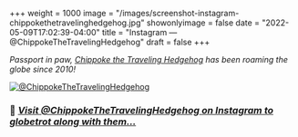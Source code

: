 +++
weight = 1000
image = "/images/screenshot-instagram-chippokethetravelinghedgehog.jpg"
showonlyimage = false
date = "2022-05-09T17:02:39-04:00"
title = "Instagram — @ChippokeTheTravelingHedgehog"
draft = false
+++

*Passport in paw, [Chippoke the Traveling Hedgehog](https://www.instagram.com/ChippokeTheTravelingHedgehog/) has been roaming the globe since 2010!*

<!--more-->

[![@ChippokeTheTravelingHedgehog](/images/screenshot-instagram-chippokethetravelinghedgehog.jpg "Visit @ChippokeTheTravelingHedgehog on Instagram…")](https://www.instagram.com/ChippokeTheTravelingHedgehog/)

### 🔗 *[Visit @ChippokeTheTravelingHedgehog on Instagram to globetrot along with them…](https://www.instagram.com/ChippokeTheTravelingHedgehog/)*
